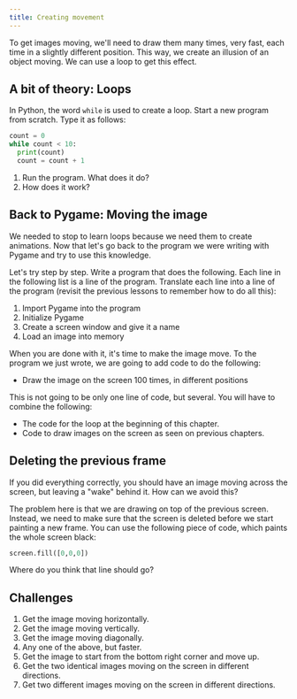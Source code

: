 ```yaml
---
title: Creating movement
---
```


To get images moving, we'll need to draw them many times, very fast, each time in a slightly different position. This way, we create an illusion of an object moving. We can use a loop to get this effect.

## A bit of theory: Loops

In Python, the word `while` is used to create a loop. Start a new program from scratch. Type it as follows:

```python
count = 0
while count < 10:
  print(count)
  count = count + 1
```

1. Run the program. What does it do?
2. How does it work?

## Back to Pygame: Moving the image

We needed to stop to learn loops because we need them to create animations. Now that let's go back to the program we were writing with Pygame and try to use this knowledge.

Let's try step by step. Write a program that does the following. Each line in the following list is a line of the program. Translate each line into a line of the program (revisit the previous lessons to remember how to do all this):

1. Import Pygame into the program
2. Initialize Pygame
3. Create a screen window and give it a name
4. Load an image into memory

When you are done with it, it's time to make the image move. To the program we just wrote, we are going to add code to do the following:

* Draw the image on the screen 100 times, in different positions

This is not going to be only one line of code, but several. You will have to combine the following:

* The code for the loop at the beginning of this chapter.
* Code to draw images on the screen as seen on previous chapters.

## Deleting the previous frame

If you did everything correctly, you should have an image moving across the screen, but leaving a "wake" behind it. How can we avoid this?

The problem here is that we are drawing on top of the previous screen. Instead, we need to make sure that the screen is deleted before we start painting a new frame. You can use the following piece of code, which paints the whole screen black:

```python
screen.fill([0,0,0])
```

Where do you think that line should go?

## Challenges

1. Get the image moving horizontally.
2. Get the image moving vertically.
3. Get the image moving diagonally.
4. Any one of the above, but faster.
5. Get the image to start from the bottom right corner and move up.
6. Get the two identical images moving on the screen in different directions.
7. Get two different images moving on the screen in different directions.
